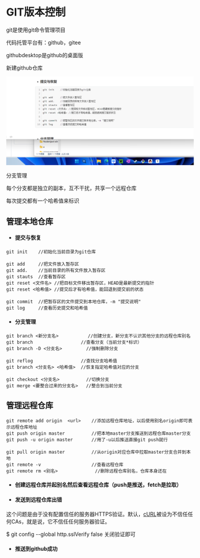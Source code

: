 # GIT版本控制

git是使用git命令管理项目

代码托管平台有：github，gitee

githubdesktop是github的桌面版

新建github仓库

![image-20250119210531780](assets/image-20250119210531780.png)

分支管理

每个分支都是独立的副本，互不干扰，共享一个远程仓库

每次提交都有一个哈希值来标识



## 管理本地仓库

- #### 提交与恢复

```git
git init	//初始化当前目录为git仓库

git add		//把文件放入暂存区
git add.	//当前目录的所有文件放入暂存区
git stauts	//查看暂存区
git reset <文件名>	//把目标文件移出暂存区，HEAD是最新提交的指针
git reset <哈希值>	//提交后才有哈希值，能回退到提交前的状态

git commit	//把暂存区的文件提交到本地仓库，-m "提交说明"
git log		//查看历史提交和哈希值
```



- #### 分支管理

```git
git branch <新分支名>		  	//创建分支，新分支不认识其他分支的远程仓库别名
git branch					//查看分支（当前分支*标识）
git branch -D <分支名>			//强制删除分支

git reflog					//查找分支哈希值
git branch <分支名> <哈希值>	//恢复指定哈希值对应的分支

git checkout <分支名>			//切换分支
git merge <要整合过来的分支名>	//整合到当前分支
```





## 管理远程仓库

```git
git remote add origin  <url>	//添加远程仓库地址，以后使用别名origin即可表示远程仓库地址
git push origin master			//把本地master分支推送到远程仓库master分支
git push -u origin master		//用了-u以后推送直接git push就行

git pull origin master			//从origin对应仓库中拉取master分支合并到本地
git remote -v					//查看远程仓库
git remote rm <别名>				//删除远程仓库别名，仓库本身还在
```



- #### 创建远程仓库并起别名然后查看远程仓库（push是推送，fetch是拉取）





- #### 发送到远程仓库出错

这个问题是由于没有配置信任的服务器HTTPS验证。默认，[cURL](https://so.csdn.net/so/search?q=cURL&spm=1001.2101.3001.7020)被设为不信任任何CAs，就是说，它不信任任何服务器验证。

$ git config --global http.sslVerify false	关闭验证即可





- #### 推送到github成功


